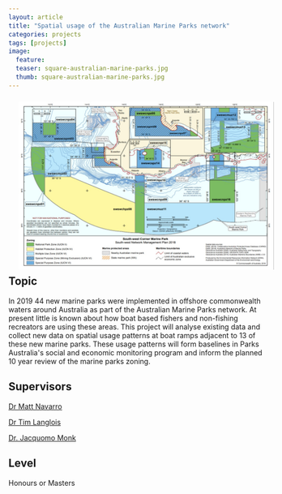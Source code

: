```yaml
---
layout: article
title: "Spatial usage of the Australian Marine Parks network"
categories: projects
tags: [projects]
image:
  feature: 
  teaser: square-australian-marine-parks.jpg
  thumb: square-australian-marine-parks.jpg
---
```

<img src='/images/australian-marine-parks.jpg' align='left' width="800" hspace="20" vspace="10">

## Topic 
In 2019 44 new marine parks were implemented in offshore commonwealth waters around Australia as part of the Australian Marine Parks network. At present little is known about how boat based fishers and non-fishing recreators are using these areas. This project will analyse existing data and collect new data on spatial usage patterns at boat ramps adjacent to 13 of these new marine parks. These usage patterns will form baselines in Parks Australia's social and economic monitoring program and inform the planned 10 year review of the marine parks zoning. 

## Supervisors
[Dr Matt Navarro](mailto:matthew.navarro@uwa.edu.au)

[Dr Tim Langlois](mailto:tim.langlois@uwa.edu.au)

[Dr. Jacquomo Monk](mailto:jacquomo.monk@utas.edu.au)

## Level
Honours or Masters

